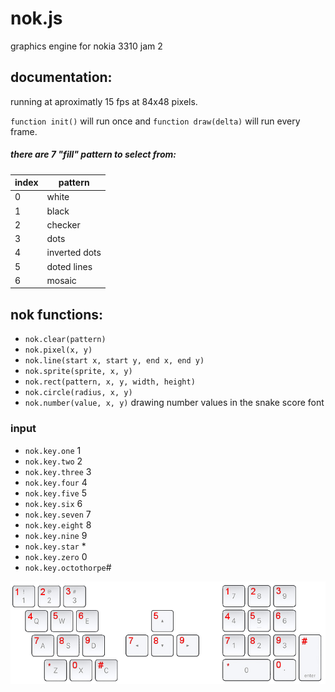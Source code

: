 # nok.js
graphics engine for nokia 3310 jam 2

## documentation:
running at aproximatly 15 fps at 84x48 pixels.

`function init()` will run once and `function draw(delta)` will run every frame.

##### there are 7 "fill" pattern to select from:
|index| pattern|
|--|--|
|0|white|
|1|black|
|2|checker|
|3|dots|
|4|inverted dots|
|5|doted lines|
|6|mosaic|

## nok functions:
  * `nok.clear(pattern)`
  * `nok.pixel(x, y)`
  * `nok.line(start x, start y, end x, end y)`
  * `nok.sprite(sprite, x, y)`
  * `nok.rect(pattern, x, y, width, height)`
  * `nok.circle(radius, x, y)`
  * `nok.number(value, x, y)` drawing number values in the snake score font
  
 
 ### input
  * `nok.key.one` 1
  * `nok.key.two` 2 
  * `nok.key.three` 3 
  * `nok.key.four` 4 
  * `nok.key.five` 5
  * `nok.key.six` 6 
  * `nok.key.seven` 7 
  * `nok.key.eight` 8 
  * `nok.key.nine` 9 
  * `nok.key.star` * 
  * `nok.key.zero` 0 
  * `nok.key.octothorpe`\#
  
 ![button map](/buttons.png)
